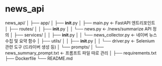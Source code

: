 # news_api

news_api/
│
├── app/
│   ├── __init__.py
│   ├── main.py             ← FastAPI 엔트리포인트
│   ├── routes/
│   │   ├── __init__.py
│   │   └── news.py         ← /news/summarize API 정의
│   ├── services/
│   │   ├── __init__.py
│   │   └── news_collector.py  ← 네이버 뉴스 수집 및 요약 함수
│   ├── utils/
│   │   ├── __init__.py
│   │   └── driver.py       ← Selenium 관련 도구 (드라이버 생성 등)
│   └── prompts/
│       └── news_summary_prompt.txt  ← 프롬프트 파일 따로 관리
│
├── requirements.txt
├── Dockerfile
└── README.md

